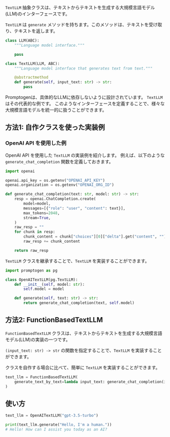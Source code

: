 `TextLLM` 抽象クラスは、テキストからテキストを生成する大規模言語モデル(LLM)のインターフェースです。

`TextLLM` は `generate` メソッドを持ちます。このメソッドは、テキストを受け取り、テキストを返します。

```python
class LLM(ABC):
    """Language model interface."""

    pass

class TextLLM(LLM, ABC):
    """Language model interface that generates text from text."""

    @abstractmethod
    def generate(self, input_text: str) -> str:
        pass
```

Promptogenは、具体的なLLMに依存しないように設計されています。 `TextLLM` はその代表的な例です。
このようなインターフェースを定義することで、様々な大規模言語モデルを統一的に扱うことができます。

## 方法1: 自作クラスを使った実装例

### OpenAI API を使用した例

OpenAI API を使用した `TextLLM` の実装例を紹介します。
例えば、以下のような `generate_chat_completion` 関数を定義しておきます。

```python
import openai

openai.api_key = os.getenv("OPENAI_API_KEY")
openai.organization = os.getenv("OPENAI_ORG_ID")

def generate_chat_completion(text: str, model: str) -> str:
    resp = openai.ChatCompletion.create(
        model=model,
        messages=[{"role": "user", "content": text}],
        max_tokens=2048,
        stream=True,
    )
    raw_resp = ""
    for chunk in resp:
        chunk_content = chunk["choices"][0]["delta"].get("content", "")
        raw_resp += chunk_content

    return raw_resp
```

`TextLLM` クラスを継承することで、`TextLLM` を実装することができます。

```python
import promptogen as pg

class OpenAITextLLM(pg.TextLLM):
    def __init__(self, model: str):
        self.model = model

    def generate(self, text: str) -> str:
        return generate_chat_completion(text, self.model)
```

## 方法2: FunctionBasedTextLLM

`FunctionBasedTextLLM` クラスは、テキストからテキストを生成する大規模言語モデル(LLM)の実装の一つです。

`(input_text: str) -> str` の関数を指定することで、`TextLLM` を実装することができます。

クラスを自作する場合に比べて、簡単に `TextLLM` を実装することができます。

```python
text_llm = FunctionBasedTextLLM(
    generate_text_by_text=lambda input_text: generate_chat_completion(input_text, "gpt-3.5-turbo"),
)
```

## 使い方

```python
text_llm = OpenAITextLLM("gpt-3.5-turbo")

print(text_llm.generate("Hello, I'm a human."))
# Hello! How can I assist you today as an AI?
```
